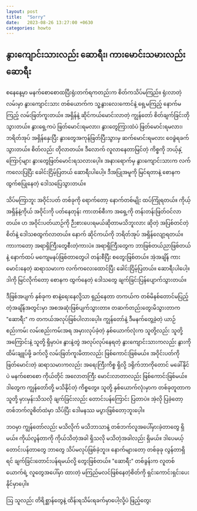 ```yaml
---
layout: post
title:  "Sorry"
date:   2023-08-26 13:27:00 +0630
categories: howto
---
```

## နွားကျောင်းသားလည်း ဆောရီး၊ ကားမောင်းသမားလည်း ဆောရီး

စနေနေ့မှာ မနက်စောစောထပြီးရုံးတက်ရကတည်းက စိတ်ကသိပ်မကြည်။
ရုံးလာတဲ့ လမ်းမှာ နွားကျောင်းသား တစ်ယောက်က သူ့နွားလေးကောင်နဲ့  ရှေ့မကြည့် နောက်မကြည့် လမ်းဖြတ်ကူးတယ်။ အရှိန်နဲ့ ဆိုင်ကယ်မောင်းလာတဲ့ ကျွန်တော် စိတ်ချက်ခြင်းတိုသွားတယ်။ နွားရှေ့ကပဲ​ ဖြတ်မောင်းရမလား၊ နွားတွေကြားထဲပဲ ဖြတ်မောင်းရမလား၊ ဘရိတ်အုပ် အရှိန်နှေးပြီး နွားတွေအကုန်ဖြတ်ပြီးသွားမှ ဆက်မောင်းရမလား ဝေခွဲရခက်သွားတယ်။ စိတ်လည်း တိုလာတယ်။​ ဒီလောက် လူလာနေတာမြင်တဲ့ ကိစ္စကို ဘယ့်နှဲ့ကြောင့်များ နွားတွေဖြတ်မောင်းရသလားပေ့ါ။ အနားရောက်မှ နွားကျောင်းသားက လက်ကလေးပြပြီး ခေါင်းငြိမ့်ပြတယ် ဆောရီးပါပေါ့။ ဒီအပြုအမူကို မြင်ရတာနဲ့ စောနက ထွက်စပြုနေတဲ့ ဒေါသပြေသွားတယ်။

သိပ်မကြာဘူး အဝိုင်းပတ် တစ်ခုကို ရောက်တော့ နောက်တစ်မျိုး ထပ်ကြုံရတယ်။ ကိုယ့်အရှိန်နဲ့ကိုယ် အဝိုင်းကို ပတ်နေတုန်း ကားတစ်စီးက အရှေ့ကို တန်းတန်းဖြတ်ဝင်လာတယ်။ ဟ အဝိုင်းပတ်ယာဉ်ကို ဉီးစားပေးရမယ်ဆိုတာမသိဘူးလား ဆိုတဲ့ အပြစ်တင်တဲ့စိတ်နဲ့ ဒေါသစထွက်လာတယ်။ နောက် ဆိုင်ကယ်ကို ဘရိတ်အုပ် အရှိန်လျော့ရတယ်။ ကားကတော့ အရာရှိကြီးတွေစီးတဲ့ကားပဲ။​ အရာရှိကြီးတွေက ဘာဖြစ်တယ်ညာဖြစ်တယ်နဲ့ နောက်ထပ် မကျေမနပ်ဖြစ်တာတွေပါ တန်းစီပြီး စတွေးဖြစ်တယ်။ အဲ့အချိန် ကားမောင်းနေတဲ့ ဆရာသမားက လက်ကလေးထောင်ပြီး ခေါင်းငြိမ့်ပြတယ်။ ဆောရီးပါပေါ့။ ဒါကို မြင်လိုက်တော့ စောနက ထွက်နေတဲ့ ဒေါသတွေ ချက်ခြင်းပြန်ပျောက်သွားတယ်။

ဒီဖြစ်အပျက် နှစ်ခုက စာနဲ့ရေးနေလို့သာ ရှည်နေတာ တကယ်က တစ်မိနစ်တောင်မပြည့်တဲ့အချိန်အတွင်းမှာ အစအဆုံးဖြစ်ပျက်သွားတာ။ တဆက်တည်းတွေးမိသွားတာက "ဆောရီး" က တကယ်အလုပ်ဖြစ်ပါလားပေ့ါ။ ကျွန်တော်နဲ့ ဒီမနက်တွေ့ခဲ့တဲ့ ယာဉ်စည်းကမ်း လမ်းစည်းကမ်းအရ အမှားလုပ်ခဲ့တဲ့ နှစ်ယောက်လုံးက သူတို့လည်း သူတို့အကြောင်းနဲ့ သူတို့ ရှိမှာပဲ။ နွားနဲ့တွဲ အလုပ်လုပ်နေရတဲ့ နွားကျောင်းသားကလည်း နွားကိုထိမ်းချူပ်ဖို့ ခက်လို့ လမ်းဖြတ်ကူးမိတာလည်း ဖြစ်ကောင်းဖြစ်မယ်။ အဝိုင်းပတ်ကို ဖြတ်မောင်းတဲ့ ဆရာသမားကလည်း အရေးကြီးကိစ္စ ရှိလို့ ဒရိုက်ဘာကိုတောင် မခေါ်နိုင်ပဲ မနက်စောစော ကိုယ်တိုင် အလောတကြီး မောင်းလာတာလည်း ဖြစ်ကောင်းဖြစ်မယ်။ ဒါတွေက ကျွန်တော််တို့ မသိနိုင်တဲ့ ကိစ္စတွေ။​ သူတို့ နှစ်ယောက်လုံးမှာက တစ်ခုတူတာက သူတို့ မှားမှန်းသိသလို ချက်ခြင်းလည်း တောင်းပန်ကြောင်း ပြတာပဲ။ အဲ့လို ပြခဲ့တော့ တစ်ဘက်လူစိတ်ထဲမှာ သိပ်ပြီး ဒေါမနဿ မပွားဖြစ်တော့ဘူးပေ့ါ။

ဘဝမှာ ကျွန်တော်လည်း မသိလိုက် မသိဘာသာနဲ့ တစ်ဘက်လူအပေါ်မှားခဲ့တာတွေ ရှိမယ်။ ကိုယ်လွန်တာကို ကိုယ်သိတဲ့အခါ ရှိသလို မသိတဲ့အခါလည်း ရှိမယ်။ ဒါပေမယ့် တောင်းပန်တာတွေ ဘာတွေ သိပ်မလုပ်ဖြစ်ခဲ့ဘူး။ နောက်များတော့ တစ်ခုခု လွန်တာရှိရင် ချက်ခြင်းတောင်းပန်ရမယ်လို့ တွေးဖြစ်တယ်။ "ဆောရီး" တစ်ခွန်းက လူတစ်ယောက်ရဲ့ လူတွေအပေါ်မှာ ထားတဲ့ မကြည်မလင်ဖြစ်နေတဲ့စိတ်ကို ရှင်းကောင်းရှင်းပေးနိုင်မှာပေ့ါ။







 သြ သူလည်း တိရိစ္ဆာန်တွေနဲ့ ထိန်းရသိမ်းရခက်မှာပေါ့လို့ပဲ ဖြည့်တွေး
